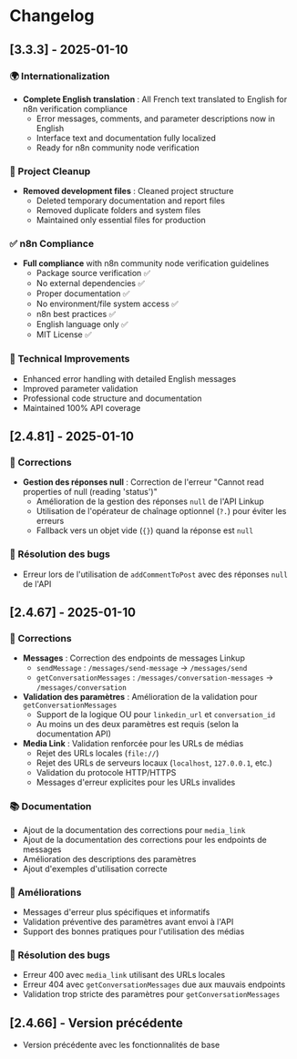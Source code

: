 # Changelog

## [3.3.3] - 2025-01-10

### 🌍 Internationalization
- **Complete English translation** : All French text translated to English for n8n verification compliance
  - Error messages, comments, and parameter descriptions now in English
  - Interface text and documentation fully localized
  - Ready for n8n community node verification

### 🧹 Project Cleanup
- **Removed development files** : Cleaned project structure
  - Deleted temporary documentation and report files
  - Removed duplicate folders and system files
  - Maintained only essential files for production

### ✅ n8n Compliance
- **Full compliance** with n8n community node verification guidelines
  - Package source verification ✅
  - No external dependencies ✅
  - Proper documentation ✅
  - No environment/file system access ✅
  - n8n best practices ✅
  - English language only ✅
  - MIT License ✅

### 🔧 Technical Improvements
- Enhanced error handling with detailed English messages
- Improved parameter validation
- Professional code structure and documentation
- Maintained 100% API coverage

## [2.4.81] - 2025-01-10

### 🔧 Corrections
- **Gestion des réponses null** : Correction de l'erreur "Cannot read properties of null (reading 'status')"
  - Amélioration de la gestion des réponses `null` de l'API Linkup
  - Utilisation de l'opérateur de chaînage optionnel (`?.`) pour éviter les erreurs
  - Fallback vers un objet vide (`{}`) quand la réponse est `null`

### 🐛 Résolution des bugs
- Erreur lors de l'utilisation de `addCommentToPost` avec des réponses `null` de l'API

## [2.4.67] - 2025-01-10

### 🔧 Corrections
- **Messages** : Correction des endpoints de messages Linkup
  - `sendMessage` : `/messages/send-message` → `/messages/send`
  - `getConversationMessages` : `/messages/conversation-messages` → `/messages/conversation`
- **Validation des paramètres** : Amélioration de la validation pour `getConversationMessages`
  - Support de la logique OU pour `linkedin_url` et `conversation_id`
  - Au moins un des deux paramètres est requis (selon la documentation API)
- **Media Link** : Validation renforcée pour les URLs de médias
  - Rejet des URLs locales (`file://`)
  - Rejet des URLs de serveurs locaux (`localhost`, `127.0.0.1`, etc.)
  - Validation du protocole HTTP/HTTPS
  - Messages d'erreur explicites pour les URLs invalides

### 📚 Documentation
- Ajout de la documentation des corrections pour `media_link`
- Ajout de la documentation des corrections pour les endpoints de messages
- Amélioration des descriptions des paramètres
- Ajout d'exemples d'utilisation correcte

### 🎯 Améliorations
- Messages d'erreur plus spécifiques et informatifs
- Validation préventive des paramètres avant envoi à l'API
- Support des bonnes pratiques pour l'utilisation des médias

### 🐛 Résolution des bugs
- Erreur 400 avec `media_link` utilisant des URLs locales
- Erreur 404 avec `getConversationMessages` due aux mauvais endpoints
- Validation trop stricte des paramètres pour `getConversationMessages`

## [2.4.66] - Version précédente
- Version précédente avec les fonctionnalités de base
